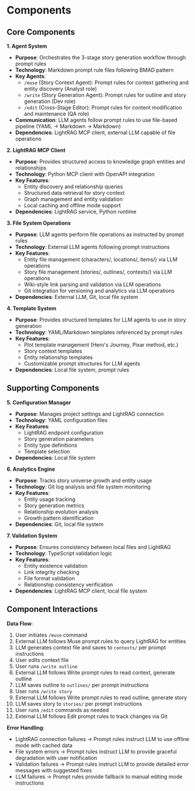 # Components

## Core Components

**1. Agent System**
- **Purpose**: Orchestrates the 3-stage story generation workflow through prompt rules
- **Technology**: Markdown prompt rule files following BMAD pattern
- **Key Agents**:
  - `/muse` (Story Context Agent): Prompt rules for context gathering and entity discovery (Analyst role)
  - `/write` (Story Generation Agent): Prompt rules for outline and story generation (Dev role)
  - `/edit` (Cross-Stage Editor): Prompt rules for content modification and maintenance (QA role)
- **Communication**: LLM agents follow prompt rules to use file-based pipeline (YAML → Markdown → Markdown)
- **Dependencies**: LightRAG MCP client, external LLM capable of file operations

**2. LightRAG MCP Client**
- **Purpose**: Provides structured access to knowledge graph entities and relationships
- **Technology**: Python MCP client with OpenAPI integration
- **Key Features**:
  - Entity discovery and relationship queries
  - Structured data retrieval for story context
  - Graph management and entity validation
  - Local caching and offline mode support
- **Dependencies**: LightRAG service, Python runtime

**3. File System Operations**
- **Purpose**: LLM agents perform file operations as instructed by prompt rules
- **Technology**: External LLM agents following prompt instructions
- **Key Features**:
  - Entity file management (characters/, locations/, items/) via LLM operations
  - Story file management (stories/, outlines/, contexts/) via LLM operations
  - Wiki-style link parsing and validation via LLM operations
  - Git integration for versioning and analytics via LLM operations
- **Dependencies**: External LLM, Git, local file system

**4. Template System**
- **Purpose**: Provides structured templates for LLM agents to use in story generation
- **Technology**: YAML/Markdown templates referenced by prompt rules
- **Key Features**:
  - Plot template management (Hero's Journey, Pixar method, etc.)
  - Story context templates
  - Entity relationship templates
  - Customizable prompt structures for LLM agents
- **Dependencies**: Local file system, prompt rules

## Supporting Components

**5. Configuration Manager**
- **Purpose**: Manages project settings and LightRAG connection
- **Technology**: YAML configuration files
- **Key Features**:
  - LightRAG endpoint configuration
  - Story generation parameters
  - Entity type definitions
  - Template selection
- **Dependencies**: Local file system

**6. Analytics Engine**
- **Purpose**: Tracks story universe growth and entity usage
- **Technology**: Git log analysis and file system monitoring
- **Key Features**:
  - Entity usage tracking
  - Story generation metrics
  - Relationship evolution analysis
  - Growth pattern identification
- **Dependencies**: Git, local file system

**7. Validation System**
- **Purpose**: Ensures consistency between local files and LightRAG
- **Technology**: TypeScript validation logic
- **Key Features**:
  - Entity existence validation
  - Link integrity checking
  - File format validation
  - Relationship consistency verification
- **Dependencies**: LightRAG MCP client, local file system

## Component Interactions

**Data Flow**:
1. User initiates `/muse` command
2. External LLM follows Muse prompt rules to query LightRAG for entities
3. LLM generates context file and saves to `contexts/` per prompt instructions
4. User edits context file
5. User runs `/write outline`
6. External LLM follows Write prompt rules to read context, generate outline
7. LLM saves outline to `outlines/` per prompt instructions
8. User runs `/write story`
9. External LLM follows Write prompt rules to read outline, generate story
10. LLM saves story to `stories/` per prompt instructions
11. User runs `/edit` commands as needed
12. External LLM follows Edit prompt rules to track changes via Git

**Error Handling**:
- LightRAG connection failures → Prompt rules instruct LLM to use offline mode with cached data
- File system errors → Prompt rules instruct LLM to provide graceful degradation with user notification
- Validation failures → Prompt rules instruct LLM to provide detailed error messages with suggested fixes
- LLM failures → Prompt rules provide fallback to manual editing mode instructions
